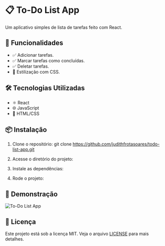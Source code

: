 # 📋 To-Do List App

Um aplicativo simples de lista de tarefas feito com React.

## 🚀 Funcionalidades

- ✅ Adicionar tarefas.
- ✅ Marcar tarefas como concluídas.
- ✅ Deletar tarefas.
- 🎨 Estilização com CSS.

## 🛠️ Tecnologias Utilizadas

- ⚛️ React
- 🌐 JavaScript
- 📄 HTML/CSS

## 📦 Instalação

1. Clone o repositório:
git clone https://github.com/judithfrotasoares/todo-list-app.git


2. Acesse o diretório do projeto:

3. Instale as dependências:

4. Rode o projeto:

## 📸 Demonstração
![To-Do List App](https://github.com/user-attachments/assets/11fda268-3c38-426e-a04b-12c34add59d3)


## 📄 Licença

Este projeto está sob a licença MIT. Veja o arquivo [LICENSE](LICENSE) para mais detalhes.

